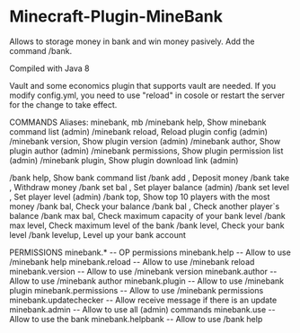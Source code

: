 # Minecraft-Plugin-MineBank

Allows to storage money in bank and win money pasively. Add the command /bank.

Compiled with Java 8

Vault and some economics plugin that supports vault are needed.
If you modify config.yml, you need to use "reload" in cosole or restart the server for the change to take effect.

COMMANDS
Aliases: minebank, mb
/minebank help, Show minebank command list (admin)
/minebank reload, Reload plugin config (admin)
/minebank version, Show plugin version (admin)
/minebank author, Show plugin author (admin)
/minebank permissions, Show plugin permission list (admin)
/minebank plugin, Show plugin download link (admin)

/bank help, Show bank command list
/bank add <amount>, Deposit money
/bank take <amount>, Withdraw money
/bank set <player> bal <amount>, Set player balance (admin)
/bank set <player> level <amount>, Set player level (admin)
/bank top, Show top 10 players with the most money
/bank bal, Check your balance
/bank bal <player>, Check another player`s balance
/bank max bal, Check maximum capacity of your bank level
/bank max level, Check maximum level of the bank
/bank level, Check your bank level
/bank levelup, Level up your bank account


PERMISSIONS
minebank.* -- OP permissions
minebank.help -- Allow to use /minebank help
minebank.reload -- Allow to use /minebank reload
minebank.version -- Allow to use /minebank version
minebank.author -- Allow to use /minebank author
minebank.plugin -- Allow to use /minebank plugin
minebank.permissions -- Allow to use /minebank permissions
minebank.updatechecker -- Allow receive message if there is an update
minebank.admin -- Allow to use all (admin) commands
minebank.use -- Allow to use the bank
minebank.helpbank -- Allow to use /bank help
